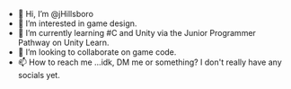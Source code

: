 - 👋 Hi, I’m @jHillsboro
- 👀 I’m interested in game design.
- 🌱 I’m currently learning #C and Unity via the Junior Programmer Pathway on Unity Learn. 
- 💞️ I’m looking to collaborate on game code. 
- 📫 How to reach me ...idk, DM me or something? I don't really have any socials yet.

<!---
jHillsboro/jHillsboro is a ✨ special ✨ repository because its `README.md` (this file) appears on your GitHub profile.
You can click the Preview link to take a look at your changes.
--->
